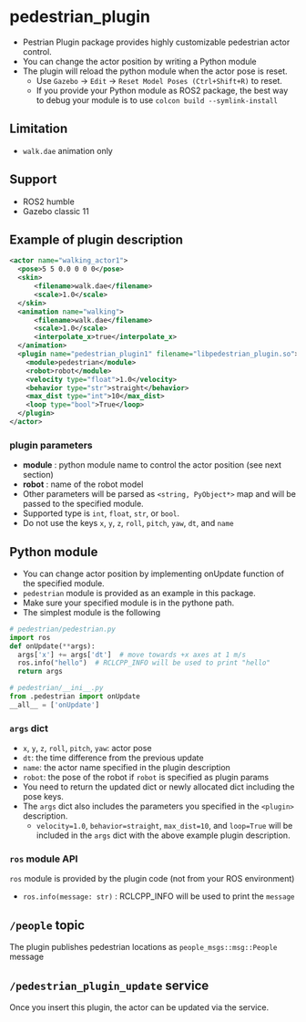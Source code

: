 # pedestrian_plugin

- Pestrian Plugin package provides highly customizable pedestrian actor control.
- You can change the actor position by writing a Python module
- The plugin will reload the python module when the actor pose is reset.
  - Use `Gazebo` -> `Edit` -> `Reset Model Poses (Ctrl+Shift+R)` to reset.
  - If you provide your Python module as ROS2 package, the best way to debug your module is to use `colcon build --symlink-install`

## Limitation

- `walk.dae` animation only

## Support

- ROS2 humble
- Gazebo classic 11

## Example of plugin description
```xml
<actor name="walking_actor1">
  <pose>5 5 0.0 0 0 0</pose>
  <skin>
      <filename>walk.dae</filename>
      <scale>1.0</scale>
  </skin>
  <animation name="walking">
      <filename>walk.dae</filename>
      <scale>1.0</scale>
      <interpolate_x>true</interpolate_x>
  </animation>
  <plugin name="pedestrian_plugin1" filename="libpedestrian_plugin.so">
    <module>pedestrian</module>
    <robot>robot</module>
    <velocity type="float">1.0</velocity>
    <behavior type="str">straight</behavior>
    <max_dist type="int">10</max_dist>
    <loop type="bool">True</loop>
  </plugin>
</actor>
```
### plugin parameters
- **module** : python module name to control the actor position (see next section)
- **robot** : name of the robot model
- Other parameters will be parsed as `<string, PyObject*>` map and will be passed to the specified module.
- Supported type is `int`, `float`, `str`, or `bool`.
- Do not use the keys `x`, `y`, `z`, `roll`, `pitch`, `yaw`, `dt`, and `name`

## Python module

- You can change actor position by implementing onUpdate function of the specified module.
- `pedestrian` module is provided as an example in this package.
- Make sure your specified module is in the pythone path.
- The simplest module is the following

```python
# pedestrian/pedestrian.py
import ros
def onUpdate(**args):
  args['x'] += args['dt']  # move towards +x axes at 1 m/s
  ros.info("hello")  # RCLCPP_INFO will be used to print "hello"
  return args

# pedestrian/__ini__.py
from .pedestrian import onUpdate
__all__ = ['onUpdate']
```

### `args` dict

- `x`, `y`, `z`, `roll`, `pitch`, `yaw`: actor pose
- `dt`: the time difference from the previous update
- `name`: the actor name specified in the plugin description
- `robot`: the pose of the robot if `robot` is specified as plugin params
- You need to return the updated dict or newly allocated dict including the pose keys.
- The `args` dict also includes the parameters you specified in the `<plugin>` description.
  - `velocity=1.0`, `behavior=straight`, `max_dist=10`, and `loop=True` will be included in the `args` dict with the above example plugin description.

### `ros` module API

`ros` module is provided by the plugin code (not from your ROS environment)
- `ros.info(message: str)`  : RCLCPP_INFO will be used to print the `message`

## `/people` topic

The plugin publishes pedestrian locations as `people_msgs::msg::People` message

## `/pedestrian_plugin_update` service

Once you insert this plugin, the actor can be updated via the service.
